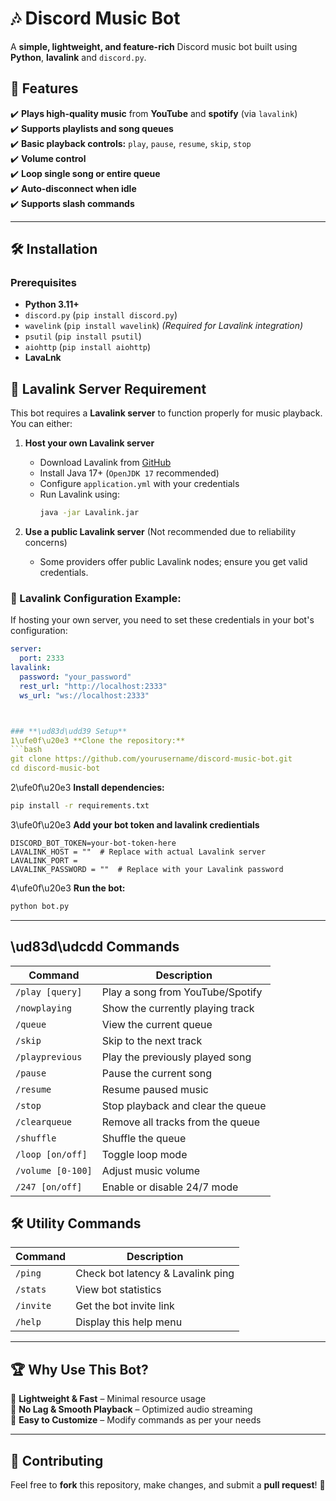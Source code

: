 # **🎶 Discord Music Bot**  

A **simple, lightweight, and feature-rich** Discord music bot built using **Python**, **lavalink** and `discord.py`.

## **🚀 Features**  
✔️ **Plays high-quality music** from **YouTube** and **spotify** (via `lavalink`)  
✔️ **Supports playlists and song queues**  
✔️ **Basic playback controls:** `play`, `pause`, `resume`, `skip`, `stop`  
✔️ **Volume control**  
✔️ **Loop single song or entire queue**  
✔️ **Auto-disconnect when idle**  
✔️ **Supports slash commands**  

---

## **🛠️  Installation**  

### **Prerequisites**  
- **Python 3.11+**  
- `discord.py` (`pip install discord.py`)  
- `wavelink` (`pip install wavelink`) *(Required for Lavalink integration)*
- `psutil` (`pip install psutil`)
- `aiohttp` (`pip install aiohttp`)
- **LavaLnk**


## 🎵 Lavalink Server Requirement

This bot requires a **Lavalink server** to function properly for music playback. You can either:

1. **Host your own Lavalink server**  
   - Download Lavalink from [GitHub](https://github.com/freyacodes/Lavalink)  
   - Install Java 17+ (`OpenJDK 17` recommended)  
   - Configure `application.yml` with your credentials  
   - Run Lavalink using:  
     ```sh
     java -jar Lavalink.jar
     ```

2. **Use a public Lavalink server** (Not recommended due to reliability concerns)  
   - Some providers offer public Lavalink nodes; ensure you get valid credentials.

### 🔑 Lavalink Configuration Example:
If hosting your own server, you need to set these credentials in your bot's configuration:

```yaml
server:
  port: 2333
lavalink:
  password: "your_password"
  rest_url: "http://localhost:2333"
  ws_url: "ws://localhost:2333"



### **\ud83d\udd39 Setup**  
1\ufe0f\u20e3 **Clone the repository:**  
```bash
git clone https://github.com/yourusername/discord-music-bot.git
cd discord-music-bot
```


2\ufe0f\u20e3 **Install dependencies:**  
```bash
pip install -r requirements.txt
```  
3\ufe0f\u20e3 **Add your bot token and lavalink credientials**  
```
DISCORD_BOT_TOKEN=your-bot-token-here
LAVALINK_HOST = ""  # Replace with actual Lavalink server
LAVALINK_PORT = 
LAVALINK_PASSWORD = ""  # Replace with your Lavalink password
```  
4\ufe0f\u20e3 **Run the bot:**  
```bash
python bot.py
```  

---

## **\ud83d\udcdd Commands**  
| **Command** | **Description** |
|------------|----------------|
| `/play [query]` | Play a song from YouTube/Spotify |
| `/nowplaying` | Show the currently playing track |
| `/queue` | View the current queue |
| `/skip` | Skip to the next track |
| `/playprevious` | Play the previously played song |
| `/pause` | Pause the current song |
| `/resume` | Resume paused music |
| `/stop` | Stop playback and clear the queue |
| `/clearqueue` | Remove all tracks from the queue |
| `/shuffle` | Shuffle the queue |
| `/loop [on/off]` | Toggle loop mode |
| `/volume [0-100]` | Adjust music volume |
| `/247 [on/off]` | Enable or disable 24/7 mode |

## 🛠 Utility Commands
| **Command** | **Description** |
|------------|----------------|
| `/ping` | Check bot latency & Lavalink ping |
| `/stats` | View bot statistics |
| `/invite` | Get the bot invite link |
| `/help` | Display this help menu |

---

## **🏆  Why Use This Bot?**  
🔹 **Lightweight & Fast** – Minimal resource usage  
🔹 **No Lag & Smooth Playback** – Optimized audio streaming  
🔹 **Easy to Customize** – Modify commands as per your needs  

---

## **🤝 Contributing**  
Feel free to **fork** this repository, make changes, and submit a **pull request**! 🚀
